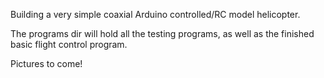 Building a very simple coaxial Arduino controlled/RC model helicopter.

The programs dir will hold all the testing programs, as well as the finished basic flight control program.

Pictures to come!
